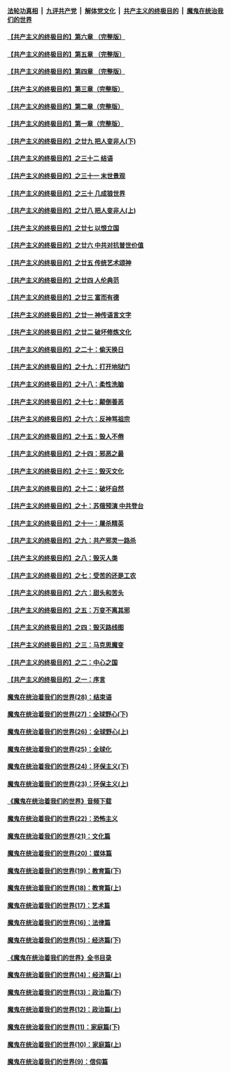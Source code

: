 

####  [法轮功真相](../../../../basic/blob/master/README.md?t=05011501) &nbsp;|&nbsp; [九评共产党](../../../../9ping.md/blob/master/README.md?t=05011501) &nbsp;|&nbsp; [解体党文化](../../../../jtdwh.md/blob/master/README.md?t=05011501)  &nbsp;|&nbsp; [共产主义的终极目的](../../../../gczydzjmd.md/blob/master/README.md?t=05011501) &nbsp;|&nbsp; [魔鬼在统治我们的世界](../../../../mgztzwmdsj.md/blob/master/README.md?t=05011501) 

#### [【共产主义的终极目的】第六章 （完整版）](../pages/nsc422/n11428913.md?t=05011501) 

#### [【共产主义的终极目的】第五章 （完整版）](../pages/nsc422/n11428912.md?t=05011501) 

#### [【共产主义的终极目的】第四章 （完整版）](../pages/nsc422/n11428907.md?t=05011501) 

#### [【共产主义的终极目的】第三章（完整版）](../pages/nsc422/n11428848.md?t=05011501) 

#### [【共产主义的终极目的】第二章（完整版）](../pages/nsc422/n11428831.md?t=05011501) 

#### [【共产主义的终极目的】第一章（完整版）](../pages/nsc422/n11417651.md?t=05011501) 

#### [【共产主义的终极目的】之廿九 把人变非人(下)](../pages/nsc422/n11344140.md?t=05011501) 

#### [【共产主义的终极目的】之三十二 结语](../pages/nsc422/n11360535.md?t=05011501) 

#### [【共产主义的终极目的】之三十一 末世景观](../pages/nsc422/n11351129.md?t=05011501) 

#### [【共产主义的终极目的】之三十 几成狼世界](../pages/nsc422/n11348280.md?t=05011501) 

#### [【共产主义的终极目的】之廿八 把人变非人(上)](../pages/nsc422/n11340492.md?t=05011501) 

#### [【共产主义的终极目的】之廿七 以恨立国](../pages/nsc422/n11336944.md?t=05011501) 

#### [【共产主义的终极目的】之廿六 中共对抗普世价值](../pages/nsc422/n11324785.md?t=05011501) 

#### [【共产主义的终极目的】之廿五 传统艺术颂神](../pages/nsc422/n11296396.md?t=05011501) 

#### [【共产主义的终极目的】之廿四 人伦典范](../pages/nsc422/n11296397.md?t=05011501) 

#### [【共产主义的终极目的】之廿三 富而有德](../pages/nsc422/n11283598.md?t=05011501) 

#### [【共产主义的终极目的】之廿一 神传语言文字](../pages/nsc422/n11263265.md?t=05011501) 

#### [【共产主义的终极目的】之廿二 破坏修炼文化](../pages/nsc422/n11245728.md?t=05011501) 

#### [【共产主义的终极目的】之二十：偷天换日](../pages/nsc422/n11238846.md?t=05011501) 

#### [【共产主义的终极目的】之十九：打开地狱门](../pages/nsc422/n11206376.md?t=05011501) 

#### [【共产主义的终极目的】之十八：柔性洗脑](../pages/nsc422/n11199994.md?t=05011501) 

#### [【共产主义的终极目的】之十七：颠倒善恶](../pages/nsc422/n11179782.md?t=05011501) 

#### [【共产主义的终极目的】之十六：反神骂祖宗](../pages/nsc422/n11166798.md?t=05011501) 

#### [【共产主义的终极目的】之十五：毁人不倦](../pages/nsc422/n11166792.md?t=05011501) 

#### [【共产主义的终极目的】之十四：邪恶之最](../pages/nsc422/n11150249.md?t=05011501) 

#### [【共产主义的终极目的】之十三：毁灭文化](../pages/nsc422/n11135227.md?t=05011501) 

#### [【共产主义的终极目的】之十二：破坏自然](../pages/nsc422/n11135214.md?t=05011501) 

#### [【共产主义的终极目的】之十：苏俄预演 中共登台](../pages/nsc422/n11118424.md?t=05011501) 

#### [【共产主义的终极目的】之十一：屠杀精英](../pages/nsc422/n11118442.md?t=05011501) 

#### [【共产主义的终极目的】之九：共产邪灵一路杀](../pages/nsc422/n11114139.md?t=05011501) 

#### [【共产主义的终极目的】之八：毁灭人类](../pages/nsc422/n11108503.md?t=05011501) 

#### [【共产主义的终极目的】之七：受苦的还是工农](../pages/nsc422/n11101809.md?t=05011501) 

#### [【共产主义的终极目的】之六：甜头和苦头](../pages/nsc422/n11096971.md?t=05011501) 

#### [【共产主义的终极目的】之五：万变不离其邪](../pages/nsc422/n11091285.md?t=05011501) 

#### [【共产主义的终极目的】之四：毁灭路线图](../pages/nsc422/n11086284.md?t=05011501) 

#### [【共产主义的终极目的】之三：马克思魔变](../pages/nsc422/n11061941.md?t=05011501) 

#### [【共产主义的终极目的】之二：中心之国](../pages/nsc422/n11047728.md?t=05011501) 

#### [【共产主义的终极目的】之一：序言](../pages/nsc422/n11086077.md?t=05011501) 

#### [魔鬼在统治着我们的世界(28)：结束语](../pages/nsc422/n10936246.md?t=05011501) 

#### [魔鬼在统治着我们的世界(27)：全球野心(下)](../pages/nsc422/n10928319.md?t=05011501) 

#### [魔鬼在统治着我们的世界(26)：全球野心(上)](../pages/nsc422/n10900318.md?t=05011501) 

#### [魔鬼在统治着我们的世界(25)：全球化](../pages/nsc422/n10788205.md?t=05011501) 

#### [魔鬼在统治着我们的世界(24)：环保主义(下)](../pages/nsc422/n10695307.md?t=05011501) 

#### [魔鬼在统治着我们的世界(23)：环保主义(上)](../pages/nsc422/n10688613.md?t=05011501) 

#### [《魔鬼在统治着我们的世界》音频下载](../pages/nsc422/n10635553.md?t=05011501) 

#### [魔鬼在统治着我们的世界(22)：恐怖主义](../pages/nsc422/n10614727.md?t=05011501) 

#### [魔鬼在统治着我们的世界(21)：文化篇](../pages/nsc422/n10597706.md?t=05011501) 

#### [魔鬼在统治着我们的世界(20)：媒体篇](../pages/nsc422/n10586579.md?t=05011501) 

#### [魔鬼在统治着我们的世界(19)：教育篇(下)](../pages/nsc422/n10564808.md?t=05011501) 

#### [魔鬼在统治着我们的世界(18)：教育篇(上)](../pages/nsc422/n10526970.md?t=05011501) 

#### [魔鬼在统治着我们的世界(17)：艺术篇](../pages/nsc422/n10499093.md?t=05011501) 

#### [魔鬼在统治着我们的世界(16)：法律篇](../pages/nsc422/n10485969.md?t=05011501) 

#### [魔鬼在统治着我们的世界(15)：经济篇(下)](../pages/nsc422/n10469975.md?t=05011501) 

#### [《魔鬼在统治着我们的世界》全书目录](../pages/nsc422/n10464261.md?t=05011501) 

#### [魔鬼在统治着我们的世界(14)：经济篇(上)](../pages/nsc422/n10457370.md?t=05011501) 

#### [魔鬼在统治着我们的世界(13)：政治篇(下)](../pages/nsc422/n10448270.md?t=05011501) 

#### [魔鬼在统治着我们的世界(12)：政治篇(上)](../pages/nsc422/n10444576.md?t=05011501) 

#### [魔鬼在统治着我们的世界(11)：家庭篇(下)](../pages/nsc422/n10440961.md?t=05011501) 

#### [魔鬼在统治着我们的世界(10)：家庭篇(上)](../pages/nsc422/n10435448.md?t=05011501) 

#### [魔鬼在统治着我们的世界(9)：信仰篇](../pages/nsc422/n10432159.md?t=05011501) 


